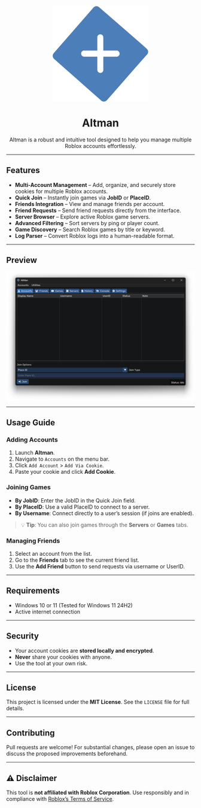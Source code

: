 <div align="center">
    <img src="src/assets/images/256x256.png" 
            alt="Picture" 
            width="256" 
            height="256" 
            style="display: block; margin: 0 auto" />

<h1>Altman</h1>
<p>Altman is a robust and intuitive tool designed to help you manage multiple Roblox accounts effortlessly.
</p>
</div>



---

## Features

* **Multi-Account Management** – Add, organize, and securely store cookies for multiple Roblox accounts.
* **Quick Join** – Instantly join games via **JobID** or **PlaceID**.
* **Friends Integration** – View and manage friends per account.
* **Friend Requests** – Send friend requests directly from the interface.
* **Server Browser** – Explore active Roblox game servers.
* **Advanced Filtering** – Sort servers by ping or player count.
* **Game Discovery** – Search Roblox games by title or keyword.
* **Log Parser** – Convert Roblox logs into a human-readable format.

---

## Preview

![Altman Preview](src/assets/images/screenshot.png)

---

## Usage Guide

### Adding Accounts

1. Launch **Altman**.
2. Navigate to `Accounts` on the menu bar.
3. Click `Add Account` > `Add Via Cookie`.
4. Paste your cookie and click **Add Cookie**.

### Joining Games

* **By JobID**: Enter the JobID in the Quick Join field.
* **By PlaceID**: Use a valid PlaceID to connect to a server.
* **By Username**: Connect directly to a user’s session (if joins are enabled).

> 💡 **Tip**: You can also join games through the **Servers** or **Games** tabs.

### Managing Friends

1. Select an account from the list.
2. Go to the **Friends** tab to see the current friend list.
3. Use the **Add Friend** button to send requests via username or UserID.

---

## Requirements

* Windows 10 or 11 (Tested for Windows 11 24H2)
* Active internet connection

---

## Security

* Your account cookies are **stored locally and encrypted**.
* **Never** share your cookies with anyone.
* Use the tool at your own risk.

---

## License

This project is licensed under the **MIT License**. See the `LICENSE` file for full details.

---

## Contributing

Pull requests are welcome! For substantial changes, please open an issue to discuss the proposed improvements
beforehand.

---

## ⚠️ Disclaimer

This tool is **not affiliated with Roblox Corporation**. Use responsibly and in compliance
with [Roblox’s Terms of Service](https://en.help.roblox.com/hc/en-us/articles/203313410-Roblox-Terms-of-Use).